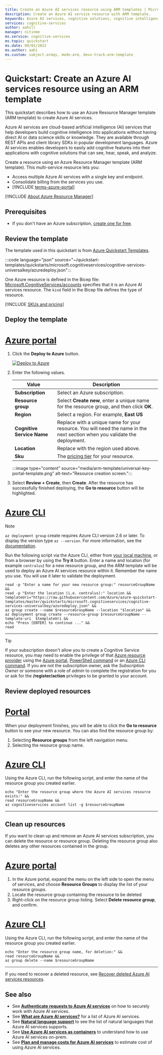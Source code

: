 ```yaml
---
title: Create an Azure AI services resource using ARM templates | Microsoft Docs
description: Create an Azure AI service resource with ARM template.
keywords: Azure AI services, cognitive solutions, cognitive intelligence, cognitive artificial intelligence
services: cognitive-services
author: aahill
manager: nitinme
ms.service: cognitive-services
ms.topic: quickstart
ms.date: 09/01/2022
ms.author: aahi
ms.custom: subject-armqs, mode-arm, devx-track-arm-template
---
```


# Quickstart: Create an Azure AI services resource using an ARM template

This quickstart describes how to use an Azure Resource Manager template (ARM template) to create Azure AI services.

Azure AI services are cloud-based artificial intelligence (AI) services that help developers build cognitive intelligence into applications without having direct AI or data science skills or knowledge. They are available through REST APIs and client library SDKs in popular development languages. Azure AI services enables developers to easily add cognitive features into their applications with cognitive solutions that can see, hear, speak, and analyze.

Create a resource using an Azure Resource Manager template (ARM template). This multi-service resource lets you:

* Access multiple Azure AI services with a single key and endpoint.
* Consolidate billing from the services you use.
* [!INCLUDE [terms-azure-portal](./includes/quickstarts/terms-azure-portal.md)]

[!INCLUDE [About Azure Resource Manager](../../includes/resource-manager-quickstart-introduction.md)]

## Prerequisites

* If you don't have an Azure subscription, [create one for free](https://azure.microsoft.com/free/cognitive-services).

## Review the template

The template used in this quickstart is from [Azure Quickstart Templates](https://azure.microsoft.com/resources/templates/cognitive-services-universalkey/).

:::code language="json" source="~/quickstart-templates/quickstarts/microsoft.cognitiveservices/cognitive-services-universalkey/azuredeploy.json":::

One Azure resource is defined in the Bicep file: [Microsoft.CognitiveServices/accounts](/azure/templates/microsoft.cognitiveservices/accounts) specifies that it is an Azure AI services resource. The `kind` field in the Bicep file defines the type of resource.

[!INCLUDE [SKUs and pricing](./includes/quickstarts/sku-pricing.md)]

## Deploy the template

# [Azure portal](#tab/portal)

1. Click the **Deploy to Azure** button.

    [![Deploy to Azure](../media/template-deployments/deploy-to-azure.svg)](https://portal.azure.com/#create/Microsoft.Template/uri/https%3A%2F%2Fraw.githubusercontent.com%2FAzure%2Fazure-quickstart-templates%2Fmaster%2Fquickstarts%2Fmicrosoft.cognitiveservices%2Fcognitive-services-universalkey%2Fazuredeploy.json)

2. Enter the following values.

    |Value  |Description  |
    |---------|---------|
    | **Subscription** | Select an Azure subscription. |
    | **Resource group** | Select **Create new**, enter a unique name for the resource group, and then click **OK**. |
    | **Region** | Select a region.  For example, **East US** |
    | **Cognitive Service Name** | Replace with a unique name for your resource. You will need the name in the next section when you validate the deployment. |
    | **Location** | Replace with the region used above. |
    | **Sku** | The [pricing tier](https://azure.microsoft.com/pricing/details/cognitive-services/) for your resource. |

    :::image type="content" source="media/arm-template/universal-key-portal-template.png" alt-text="Resource creation screen.":::

3. Select **Review + Create**, then **Create**. After the resource has successfully finished deploying, the **Go to resource** button will be highlighted.

# [Azure CLI](#tab/CLI)

> [!NOTE]
> `az deployment group` create requires Azure CLI version 2.6 or later. To display the version type `az --version`. For more information, see the [documentation](/cli/azure/deployment/group).

Run the following script via the Azure CLI, either from [your local machine](/cli/azure/install-azure-cli), or from a browser by using the **Try it** button. Enter a name and location (for example `centralus`) for a new resource group, and the ARM template will be used to deploy an Azure AI services resource within it. Remember the name you use. You will use it later to validate the deployment.

```azurecli-interactive
read -p "Enter a name for your new resource group:" resourceGroupName &&
read -p "Enter the location (i.e. centralus):" location &&
templateUri="https://raw.githubusercontent.com/Azure/azure-quickstart-templates/master/quickstarts/microsoft.cognitiveservices/cognitive-services-universalkey/azuredeploy.json" &&
az group create --name $resourceGroupName --location "$location" &&
az deployment group create --resource-group $resourceGroupName --template-uri  $templateUri &&
echo "Press [ENTER] to continue ..." &&
read
```

---

> [!Tip]
> If your subscription doesn't allow you to create a Cognitive Service resource, you may need to enable the privilege of that [Azure resource provider](../azure-resource-manager/management/resource-providers-and-types.md#register-resource-provider) using the [Azure portal](../azure-resource-manager/management/resource-providers-and-types.md#azure-portal), [PowerShell command](../azure-resource-manager/management/resource-providers-and-types.md#azure-powershell) or an [Azure CLI command](../azure-resource-manager/management/resource-providers-and-types.md#azure-cli). If you are not the subscription owner, ask the _Subscription Owner_ or someone with a role of _admin_ to complete the registration for you or ask for the **/register/action** privileges to be granted to your account.

## Review deployed resources

# [Portal](#tab/portal)

When your deployment finishes, you will be able to click the **Go to resource** button to see your new resource. You can also find the resource group by:

1. Selecting **Resource groups** from the left navigation menu.
2. Selecting the resource group name.

# [Azure CLI](#tab/CLI)

Using the Azure CLI, run the following script, and enter the name of the resource group you created earlier.

```azurecli-interactive
echo "Enter the resource group where the Azure AI services resource exists:" &&
read resourceGroupName &&
az cognitiveservices account list -g $resourceGroupName
```

---


## Clean up resources

If you want to clean up and remove an Azure AI services subscription, you can delete the resource or resource group. Deleting the resource group also deletes any other resources contained in the group.

# [Azure portal](#tab/portal)

1. In the Azure portal, expand the menu on the left side to open the menu of services, and choose **Resource Groups** to display the list of your resource groups.
2. Locate the resource group containing the resource to be deleted
3. Right-click on the resource group listing. Select **Delete resource group**, and confirm.

# [Azure CLI](#tab/CLI)

Using the Azure CLI, run the following script, and enter the name of the resource group you created earlier.

```azurecli-interactive
echo "Enter the resource group name, for deletion:" &&
read resourceGroupName &&
az group delete --name $resourceGroupName
```

---

If you need to recover a deleted resource, see [Recover deleted Azure AI services resources](manage-resources.md).

## See also

* See **[Authenticate requests to Azure AI services](authentication.md)** on how to securely work with Azure AI services.
* See **[What are Azure AI services?](./what-are-ai-services.md)** for a list of Azure AI services.
* See **[Natural language support](language-support.md)** to see the list of natural languages that Azure AI services supports.
* See **[Use Azure AI services as containers](cognitive-services-container-support.md)** to understand how to use Azure AI services on-prem.
* See **[Plan and manage costs for Azure AI services](plan-manage-costs.md)** to estimate cost of using Azure AI services.
